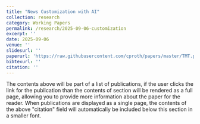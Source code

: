 ```yaml
---
title: "News Customization with AI"
collection: research
category: Working Papers
permalink: /research/2025-09-06-customization
excerpt: ''
date: 2025-09-06
venue: ''
slidesurl: ''
paperurl: 'https://raw.githubusercontent.com/cproth/papers/master/TMT.pdf'
bibtexurl: ''
citation: ''
---
```

The contents above will be part of a list of publications, if the user clicks the link for the publication than the contents of section will be rendered as a full page, allowing you to provide more information about the paper for the reader. When publications are displayed as a single page, the contents of the above "citation" field will automatically be included below this section in a smaller font.
